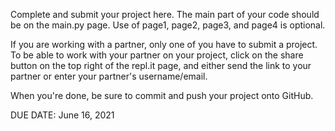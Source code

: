 Complete and submit your project here. The main part of your code should be on the main.py page. Use of page1, page2, page3, and page4 is optional.

If you are working with a partner, only one of you have to submit a project. To be able to work with your partner on your project, click on the share button on the top right of the repl.it page, and either send the link to your partner or enter your partner's username/email.

When you're done, be sure to commit and push your project onto GitHub.

DUE DATE: June 16, 2021